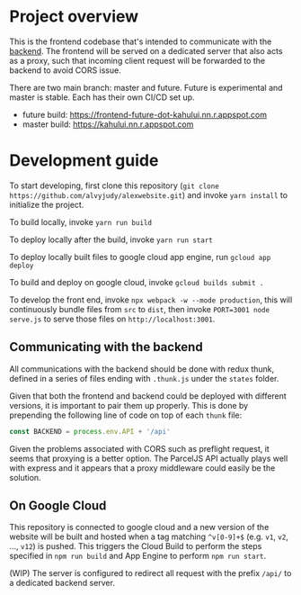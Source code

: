 # Project overview

This is the frontend codebase that's intended to communicate with the 
[backend](https://github.com/alvyjudy/alexwebsite-backend-2). The frontend
will be served on a dedicated server that also acts as a proxy, such that
incoming client request will be forwarded to the backend to avoid CORS issue.

There are two main branch: master and future. Future is experimental and master
is stable. Each has their own CI/CD set up.

- future build: https://frontend-future-dot-kahului.nn.r.appspot.com
- master build: https://kahului.nn.r.appspot.com


# Development guide

To start developing, first clone this repository
(``git clone https://github.com/alvyjudy/alexwebsite.git``)  and invoke
``yarn install`` to initialize the project.

To build locally, invoke ``yarn run build``

To deploy locally after the build, invoke ``yarn run start``

To deploy locally built files to google cloud app engine, run ``gcloud app
deploy``

To build and deploy on google cloud, invoke ``gcloud builds submit .``

To develop the front end, invoke ``npx webpack -w --mode production``, this
will continuously bundle files from ``src`` to ``dist``, then invoke
``PORT=3001 node serve.js`` to serve those files on ``http://localhost:3001``.

## Communicating with the backend

All communications with the backend should be done with redux thunk, defined
in a series of files ending with `.thunk.js` under the `states` folder. 

Given that both the frontend and backend could be deployed with different
versions, it is important to pair them up properly. This is done by prepending
the following line of code on top of each `thunk` file:

```javascript
const BACKEND = process.env.API + '/api'
```

Given the problems associated with CORS such as preflight request, it seems
that proxying is a better option. The ParcelJS API actually plays well with
express and it appears that a proxy middleware could easily be the solution.

## On Google Cloud

This repository is connected to google cloud and a new version of the website
will be built and hosted when a tag matching ``^v[0-9]+$`` (e.g. ``v1``,
``v2``, ..., ``v12``) is pushed. This triggers the Cloud Build to perform
the steps specified in ``npm run build`` and App Engine to perform ``npm
run start``.

(WIP) The server is configured to redirect all request with the prefix ``/api/``
to a dedicated backend server.

